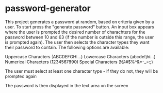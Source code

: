 # password-generator

This project generates a password at random, based on criteria given by a user. To start press the "generate password" button. An input box appears where the user is prompted the desired number of charachters for the password between 10 and 63 (if the number is outside this range, the user is prompted again). The user then selects the character types they want their password to contain. The following options are available:

Uppercase Characters  (ABCDEFGHI...)
Lowercase Characters  (abcdefjhi...)
Numerical Characters  (1234567890)
Special Characters    (!@#$%^&*-_=:;\)

The user must select at least one character type - if they do not, they will be prompted again

The password is then displayed in the text area on the screen

